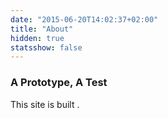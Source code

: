 ```yaml
---
date: "2015-06-20T14:02:37+02:00"
title: "About"
hidden: true
statsshow: false
---
```


### A Prototype, A Test

This site is built .